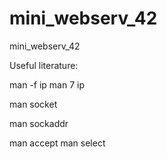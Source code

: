 # mini_webserv_42
mini_webserv_42


Useful literature:

man -f ip
man 7 ip

man socket

man sockaddr

man accept
man select
